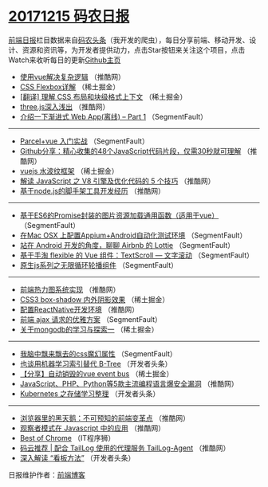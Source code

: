 # [20171215 码农日报](http://hao.caibaojian.com/date/2017/12/15)

[前端日报](http://caibaojian.com/c/news)栏目数据来自[码农头条](http://hao.caibaojian.com/)（我开发的爬虫），每日分享前端、移动开发、设计、资源和资讯等，为开发者提供动力，点击Star按钮来关注这个项目，点击Watch来收听每日的更新[Github主页](https://github.com/kujian/frontendDaily)
* [使用vue解决复杂逻辑](http://hao.caibaojian.com/59653.html) （推酷网）
* [CSS Flexbox详解](http://hao.caibaojian.com/59672.html) （稀土掘金）
* [[翻译] 理解 CSS 布局和块级格式上下文](http://hao.caibaojian.com/59677.html) （稀土掘金）
* [three.js深入浅出](http://hao.caibaojian.com/59644.html) （推酷网）
* [介绍一下渐进式 Web App(离线) &#8211; Part 1](http://hao.caibaojian.com/59634.html) （SegmentFault）

***
* [Parcel+vue 入门实战](http://hao.caibaojian.com/59630.html) （SegmentFault）
* [Github分享：精心收集的48个JavaScript代码片段，仅需30秒就可理解](http://hao.caibaojian.com/59648.html) （推酷网）
* [vuejs 水波纹框架](http://hao.caibaojian.com/59676.html) （稀土掘金）
* [解读 JavaScript 之 V8 引擎及优化代码的 5 个技巧](http://hao.caibaojian.com/59645.html) （推酷网）
* [基于node.js的脚手架工具开发经历](http://hao.caibaojian.com/59651.html) （推酷网）

***
* [基于ES6的Promise封装的图片资源加载通用函数（适用于vue）](http://hao.caibaojian.com/59632.html) （SegmentFault）
* [在Mac OSX 上配置Appium+Android自动化测试环境](http://hao.caibaojian.com/59622.html) （SegmentFault）
* [站在 Android 开发的角度，聊聊 Airbnb 的 Lottie](http://hao.caibaojian.com/59633.html) （SegmentFault）
* [基于手淘 flexible 的 Vue 组件：TextScroll &#8212; 文字滚动](http://hao.caibaojian.com/59623.html) （SegmentFault）
* [原生js系列之无限循环轮播组件](http://hao.caibaojian.com/59625.html) （SegmentFault）

***
* [前端热力图系统实现](http://hao.caibaojian.com/59647.html) （推酷网）
* [CSS3 box-shadow 内外阴影效果](http://hao.caibaojian.com/59674.html) （稀土掘金）
* [配置ReactNative开发环境](http://hao.caibaojian.com/59639.html) （推酷网）
* [前端 ajax 请求的优雅方案](http://hao.caibaojian.com/59629.html) （SegmentFault）
* [关于mongodb的学习与探索一](http://hao.caibaojian.com/59671.html) （稀土掘金）

***
* [我脑中飘来飘去的css魔幻属性](http://hao.caibaojian.com/59635.html) （SegmentFault）
* [也谈用机器学习索引替代 B-Tree](http://hao.caibaojian.com/59574.html) （开发者头条）
* [【分享】自动销毁的vue event bus](http://hao.caibaojian.com/59673.html) （稀土掘金）
* [JavaScript、PHP、Python等5款主流编程语言爆安全漏洞](http://hao.caibaojian.com/59649.html) （推酷网）
* [Kubernetes 之存储学习整理](http://hao.caibaojian.com/59579.html) （开发者头条）

***
* [浏览器里的黑天鹅：不可预知的前端变革点](http://hao.caibaojian.com/59642.html) （推酷网）
* [观察者模式在 Javascript 中的应用](http://hao.caibaojian.com/59643.html) （推酷网）
* [Best of Chrome](http://hao.caibaojian.com/59733.html) （IT程序狮）
* [码云推荐 | 配合 TailLog 使用的代理服务 TailLog-Agent](http://hao.caibaojian.com/59654.html) （推酷网）
* [深入解读 “看板方法”](http://hao.caibaojian.com/59572.html) （开发者头条）

日报维护作者：[前端博客](http://caibaojian.com/) 